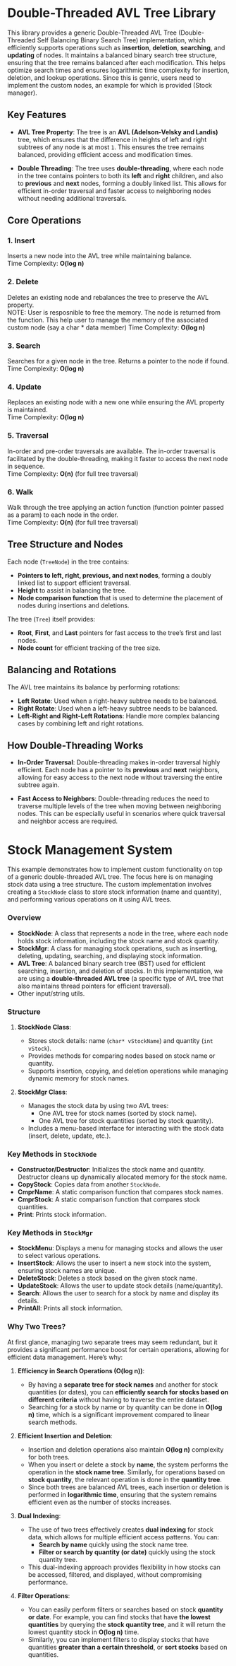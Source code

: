 # Double-Threaded AVL Tree Library

This library provides a generic Double-Threaded AVL Tree (Double-Threaded Self Balancing Binary Search Tree) implementation, which efficiently supports operations such as **insertion**, **deletion**, **searching**, and **updating** of nodes. It maintains a balanced binary search tree structure, ensuring that the tree remains balanced after each modification. This helps optimize search times and ensures logarithmic time complexity for insertion, deletion, and lookup operations. Since this is genric, users need to implement the custom nodes, an example for which is provided (Stock manager).

## Key Features
- **AVL Tree Property**: The tree is an **AVL (Adelson-Velsky and Landis)** tree, which ensures that the difference in heights of left and right subtrees of any node is at most `1`. This ensures the tree remains balanced, providing efficient access and modification times.
  
- **Double Threading**: The tree uses **double-threading**, where each node in the tree contains pointers to both its **left** and **right** children, and also to **previous** and **next** nodes, forming a doubly linked list. This allows for efficient in-order traversal and faster access to neighboring nodes without needing additional traversals.

## Core Operations

### 1. **Insert**  
Inserts a new node into the AVL tree while maintaining balance.  
Time Complexity: **O(log n)**

### 2. **Delete**  
Deletes an existing node and rebalances the tree to preserve the AVL property.  
NOTE: User is resposnible to free the memory. The node is returned from the function. This help user to manage the memory of the associated custom node (say a char * data member) 
Time Complexity: **O(log n)**

### 3. **Search**  
Searches for a given node in the tree. Returns a pointer to the node if found.  
Time Complexity: **O(log n)**

### 4. **Update**  
Replaces an existing node with a new one while ensuring the AVL property is maintained.  
Time Complexity: **O(log n)**

### 5. **Traversal**  
In-order and pre-order traversals are available. The in-order traversal is facilitated by the double-threading, making it faster to access the next node in sequence.  
Time Complexity: **O(n)** (for full tree traversal)

### 6. **Walk**  
Walk through the tree applying an action function (function pointer passed as a param) to each node in the order.  
Time Complexity: **O(n)** (for full tree traversal)

## Tree Structure and Nodes

Each node (`TreeNode`) in the tree contains:
- **Pointers to left, right, previous, and next nodes**, forming a doubly linked list to support efficient traversal.
- **Height** to assist in balancing the tree.
- **Node comparison function** that is used to determine the placement of nodes during insertions and deletions.

The tree (`Tree`) itself provides:
- **Root**, **First**, and **Last** pointers for fast access to the tree’s first and last nodes.
- **Node count** for efficient tracking of the tree size.

## Balancing and Rotations

The AVL tree maintains its balance by performing rotations:
- **Left Rotate**: Used when a right-heavy subtree needs to be balanced.
- **Right Rotate**: Used when a left-heavy subtree needs to be balanced.
- **Left-Right and Right-Left Rotations**: Handle more complex balancing cases by combining left and right rotations.

## How Double-Threading Works

- **In-Order Traversal**: Double-threading makes in-order traversal highly efficient. Each node has a pointer to its **previous** and **next** neighbors, allowing for easy access to the next node without traversing the entire subtree again.
  
- **Fast Access to Neighbors**: Double-threading reduces the need to traverse multiple levels of the tree when moving between neighboring nodes. This can be especially useful in scenarios where quick traversal and neighbor access are required.

# Stock Management System

This example demonstrates how to implement custom functionality on top of a generic double-threaded AVL tree. The focus here is on managing stock data using a tree structure. The custom implementation involves creating a `StockNode` class to store stock information (name and quantity), and performing various operations on it using AVL trees.

### Overview

- **StockNode**: A class that represents a node in the tree, where each node holds stock information, including the stock name and stock quantity.
- **StockMgr**: A class for managing stock operations, such as inserting, deleting, updating, searching, and displaying stock information.
- **AVL Tree**: A balanced binary search tree (BST) used for efficient searching, insertion, and deletion of stocks. In this implementation, we are using a **double-threaded AVL tree** (a specific type of AVL tree that also maintains thread pointers for efficient traversal).
- Other input/string utils.

### Structure

1. **StockNode Class**:
    - Stores stock details: name (`char* vStockName`) and quantity (`int vStock`).
    - Provides methods for comparing nodes based on stock name or quantity.
    - Supports insertion, copying, and deletion operations while managing dynamic memory for stock names.

2. **StockMgr Class**:
    - Manages the stock data by using two AVL trees:
        - One AVL tree for stock names (sorted by stock name).
        - One AVL tree for stock quantities (sorted by stock quantity).
    - Includes a menu-based interface for interacting with the stock data (insert, delete, update, etc.).

### Key Methods in `StockNode`

- **Constructor/Destructor**: Initializes the stock name and quantity. Destructor cleans up dynamically allocated memory for the stock name.
- **CopyStock**: Copies data from another `StockNode`.
- **CmprName**: A static comparison function that compares stock names.
- **CmprStock**: A static comparison function that compares stock quantities.
- **Print**: Prints stock information.

### Key Methods in `StockMgr`

- **StockMenu**: Displays a menu for managing stocks and allows the user to select various operations.
- **InsertStock**: Allows the user to insert a new stock into the system, ensuring stock names are unique.
- **DeleteStock**: Deletes a stock based on the given stock name.
- **UpdateStock**: Allows the user to update stock details (name/quantity).
- **Search**: Allows the user to search for a stock by name and display its details.
- **PrintAll**: Prints all stock information.

### Why Two Trees?

At first glance, managing two separate trees may seem redundant, but it provides a significant performance boost for certain operations, allowing for efficient data management. Here’s why:

1. **Efficiency in Search Operations (O(log n))**:
   - By having a **separate tree for stock names** and another for stock quantities (or dates), you can **efficiently search for stocks based on different criteria** without having to traverse the entire dataset.
   - Searching for a stock by name or by quantity can be done in **O(log n)** time, which is a significant improvement compared to linear search methods.

2. **Efficient Insertion and Deletion**:
   - Insertion and deletion operations also maintain **O(log n)** complexity for both trees.
   - When you insert or delete a stock by **name**, the system performs the operation in the **stock name tree**. Similarly, for operations based on **stock quantity**, the relevant operation is done in the **quantity tree**.
   - Since both trees are balanced AVL trees, each insertion or deletion is performed in **logarithmic time**, ensuring that the system remains efficient even as the number of stocks increases.

3. **Dual Indexing**:
   - The use of two trees effectively creates **dual indexing** for stock data, which allows for multiple efficient access patterns. You can:
     - **Search by name** quickly using the stock name tree.
     - **Filter or search by quantity (or date)** quickly using the stock quantity tree.
   - This dual-indexing approach provides flexibility in how stocks can be accessed, filtered, and displayed, without compromising performance.

4. **Filter Operations**:
   - You can easily perform filters or searches based on stock **quantity or date**. For example, you can find stocks that have **the lowest quantities** by querying the **stock quantity tree**, and it will return the lowest quantity stock in **O(log n)** time.
   - Similarly, you can implement filters to display stocks that have quantities **greater than a certain threshold**, or **sort stocks** based on quantities.
